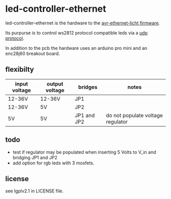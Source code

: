 # led-controller-ethernet

led-controller-ethernet is the hardware to the [avr-ethernet-licht firmware](https://github.com/marenz2569/avr-ethernet-licht).

Its purpurse is to control ws2812 protocol compatible leds via a [udp protocol](https://chch.it/Fensterbogenbeleuchtung).

In addition to the pcb the hardware uses an arduino pro mini and an enc28j60 breakout board.

## flexibilty

input voltage | output voltage | bridges | notes
--- | --- | --- | ---
12-36V | 12-36V | JP1 |
12-36V | 5V | JP2 |
5V | 5V | JP1 and JP2 | do not populate voltage regulator


## todo
- test if regulator may be populated when inserting 5 Volts to V\_in and bridging JP1 and JP2
- add option for rgb leds with 3 mosfets.

## license
see lgplv2.1 in LICENSE file.
